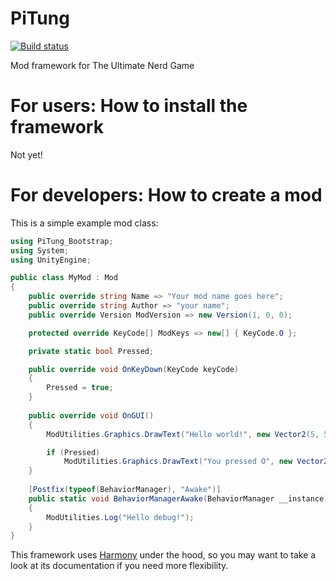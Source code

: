 # PiTung
[![Build status](https://ci.appveyor.com/api/projects/status/9v5a2adge9t2ysxa?svg=true)](https://ci.appveyor.com/project/pipe01/pitung)

Mod framework for The Ultimate Nerd Game

# For users: How to install the framework

<!--Installing the framework is extremely easy, just download [the installer](http://www.pipe0481.heliohost.org/pitung/Installer.exe) to the same folder as "The Ultimate Nerd Game.exe", and double-click it!-->
Not yet!

# For developers: How to create a mod

This is a simple example mod class:
```C#
using PiTung_Bootstrap;
using System;
using UnityEngine;

public class MyMod : Mod
{
    public override string Name => "Your mod name goes here";
    public override string Author => "your name";
    public override Version ModVersion => new Version(1, 0, 0);

    protected override KeyCode[] ModKeys => new[] { KeyCode.O };

    private static bool Pressed;

    public override void OnKeyDown(KeyCode keyCode)
    {
        Pressed = true;
    }
    
    public override void OnGUI()
    {
        ModUtilities.Graphics.DrawText("Hello world!", new Vector2(5, 5), Color.green);

        if (Pressed)
            ModUtilities.Graphics.DrawText("You pressed O", new Vector2(5, 15), Color.green);
    }
    
    [Postfix(typeof(BehaviorManager), "Awake")]
    public static void BehaviorManagerAwake(BehaviorManager __instance)
    {
        ModUtilities.Log("Hello debug!");
    }
}
```

This framework uses [Harmony](https://github.com/pardeike/Harmony) under the hood, so you may want to take a look at its documentation if you need more flexibility.
